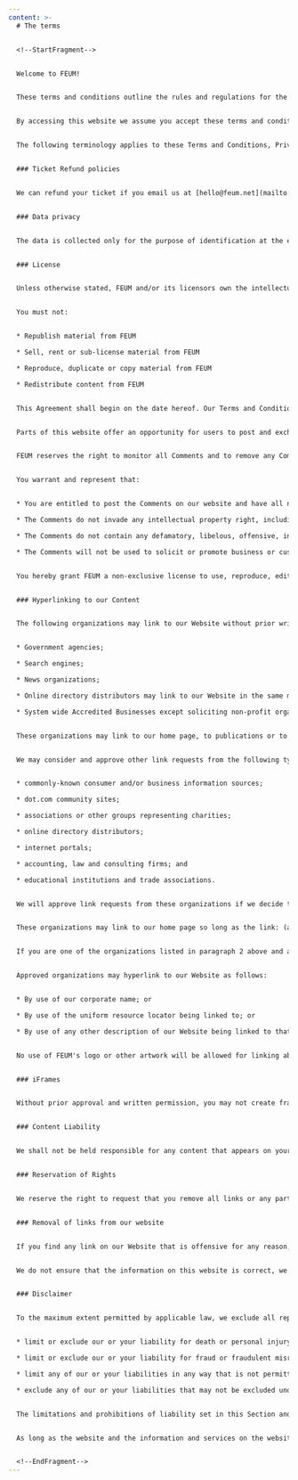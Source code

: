 ```yaml
---
content: >-
  # The terms


  <!--StartFragment-->


  Welcome to FEUM!


  These terms and conditions outline the rules and regulations for the use of FEUM's ticketing platform.


  By accessing this website we assume you accept these terms and conditions. Do not continue to use FEUM if you do not agree to take all of the terms and conditions stated on this page.


  The following terminology applies to these Terms and Conditions, Privacy Statement and Disclaimer Notice and all Agreements: "Client", "You" and "Your" refers to you, the person log on this website and compliant to the Company’s terms and conditions. "The Company", "Ourselves", "We", "Our" and "Us", refers to our Company. "Party", "Parties", or "Us", refers to both the Client and ourselves. All terms refer to the offer, acceptance and consideration of payment necessary to undertake the process of our assistance to the Client in the most appropriate manner for the express purpose of meeting the Client’s needs in respect of provision of the Company’s stated services, in accordance with and subject to, prevailing law of Netherlands. Any use of the above terminology or other words in the singular, plural, capitalization and/or he/she or they, are taken as interchangeable and therefore as referring to the same.


  ### Ticket Refund policies


  We can refund your ticket if you email us at [hello@feum.net](mailto:hello@feum.net) with the subject “Refund”. Please note that it takes 5-10 days to get the money back. We do not accept ticket refunds later than 24 hours before the event starts. 


  ### Data privacy 


  The data is collected only for the purpose of identification at the entrance of the event venue. By data we refer to your name, phone number and email address required to buy the ticket.  It will be deleted after the event takes place. We will not use the data for any other purpose.


  ### License


  Unless otherwise stated, FEUM and/or its licensors own the intellectual property rights for all material on FEUM. All intellectual property rights are reserved. You may access this from FEUM for your own personal use subjected to restrictions set in these terms and conditions.


  You must not:


  * Republish material from FEUM

  * Sell, rent or sub-license material from FEUM

  * Reproduce, duplicate or copy material from FEUM

  * Redistribute content from FEUM


  This Agreement shall begin on the date hereof. Our Terms and Conditions were created with the help of the [Terms And Conditions Generator](https://www.termsandconditionsgenerator.com/).


  Parts of this website offer an opportunity for users to post and exchange opinions and information in certain areas of the website. FEUM does not filter, edit, publish or review Comments prior to their presence on the website. Comments do not reflect the views and opinions of FEUM, its agents and/or affiliates. Comments reflect the views and opinions of the person who posts their views and opinions. To the extent permitted by applicable laws, FEUM shall not be liable for the Comments or for any liability, damages or expenses caused and/or suffered as a result of any use of and/or posting of and/or appearance of the Comments on this website.


  FEUM reserves the right to monitor all Comments and to remove any Comments which can be considered inappropriate, offensive or causes breach of these Terms and Conditions.


  You warrant and represent that:


  * You are entitled to post the Comments on our website and have all necessary licenses and consents to do so;

  * The Comments do not invade any intellectual property right, including without limitation copyright, patent or trademark of any third party;

  * The Comments do not contain any defamatory, libelous, offensive, indecent or otherwise unlawful material which is an invasion of privacy

  * The Comments will not be used to solicit or promote business or custom or present commercial activities or unlawful activity.


  You hereby grant FEUM a non-exclusive license to use, reproduce, edit and authorize others to use, reproduce and edit any of your Comments in any and all forms, formats or media.


  ### Hyperlinking to our Content


  The following organizations may link to our Website without prior written approval:


  * Government agencies;

  * Search engines;

  * News organizations;

  * Online directory distributors may link to our Website in the same manner as they hyperlink to the Websites of other listed businesses; and

  * System wide Accredited Businesses except soliciting non-profit organizations, charity shopping malls, and charity fundraising groups which may not hyperlink to our Website.


  These organizations may link to our home page, to publications or to other Website information so long as the link: (a) is not in any way deceptive; (b) does not falsely imply sponsorship, endorsement or approval of the linking party and its products and/or services; and (c) fits within the context of the linking party’s site.


  We may consider and approve other link requests from the following types of organizations:


  * commonly-known consumer and/or business information sources;

  * dot.com community sites;

  * associations or other groups representing charities;

  * online directory distributors;

  * internet portals;

  * accounting, law and consulting firms; and

  * educational institutions and trade associations.


  We will approve link requests from these organizations if we decide that: (a) the link would not make us look unfavorably to ourselves or to our accredited businesses; (b) the organization does not have any negative records with us; (c) the benefit to us from the visibility of the hyperlink compensates the absence of FEUM; and (d) the link is in the context of general resource information.


  These organizations may link to our home page so long as the link: (a) is not in any way deceptive; (b) does not falsely imply sponsorship, endorsement or approval of the linking party and its products or services; and (c) fits within the context of the linking party’s site.


  If you are one of the organizations listed in paragraph 2 above and are interested in linking to our website, you must inform us by sending an email to FEUM. Please include your name, your organization name, contact information as well as the URL of your site, a list of any URLs from which you intend to link to our Website, and a list of the URLs on our site to which you would like to link. Wait 2-3 weeks for a response.


  Approved organizations may hyperlink to our Website as follows:


  * By use of our corporate name; or

  * By use of the uniform resource locator being linked to; or

  * By use of any other description of our Website being linked to that makes sense within the context and format of content on the linking party’s site.


  No use of FEUM's logo or other artwork will be allowed for linking absent a trademark license agreement.


  ### iFrames


  Without prior approval and written permission, you may not create frames around our Web Pages that alter in any way the visual presentation or appearance of our Website.


  ### Content Liability


  We shall not be held responsible for any content that appears on your Website. You agree to protect and defend us against all claims that are rising on your Website. No link(s) should appear on any Website that may be interpreted as libelous, obscene or criminal, or which infringes, otherwise violates, or advocates the infringement or other violation of, any third party rights.


  ### Reservation of Rights


  We reserve the right to request that you remove all links or any particular link to our Website. You approve to immediately remove all links to our Website upon request. We also reserve the right to amend these terms and conditions and it’s linking policy at any time. By continuously linking to our Website, you agree to be bound to and follow these linking terms and conditions.


  ### Removal of links from our website


  If you find any link on our Website that is offensive for any reason, you are free to contact and inform us any moment. We will consider requests to remove links but we are not obligated to or so or to respond to you directly.


  We do not ensure that the information on this website is correct, we do not warrant its completeness or accuracy; nor do we promise to ensure that the website remains available or that the material on the website is kept up to date.


  ### Disclaimer


  To the maximum extent permitted by applicable law, we exclude all representations, warranties and conditions relating to our website and the use of this website. Nothing in this disclaimer will:


  * limit or exclude our or your liability for death or personal injury;

  * limit or exclude our or your liability for fraud or fraudulent misrepresentation;

  * limit any of our or your liabilities in any way that is not permitted under applicable law; or

  * exclude any of our or your liabilities that may not be excluded under applicable law.


  The limitations and prohibitions of liability set in this Section and elsewhere in this disclaimer: (a) are subject to the preceding paragraph; and (b) govern all liabilities arising under the disclaimer, including liabilities arising in contract, in tort and for breach of statutory duty.


  As long as the website and the information and services on the website are provided free of charge, we will not be liable for any loss or damage of any nature.


  <!--EndFragment-->
---
```

